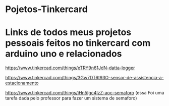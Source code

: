 # Pojetos-Tinkercard

# Links de todos meus projetos pessoais feitos no tinkercard com arduino uno e relacionados


https://www.tinkercad.com/things/eTRY9n61JdN-datta-logger

https://www.tinkercad.com/things/3Gw7DT6t93O-sensor-de-assistencia-a-estacionamento

https://www.tinkercad.com/things/iHn5Igc4IzZ-aoc-semaforo (essa Foi uma tarefa dada pelo professor para fazer um sistema de semaforo)
